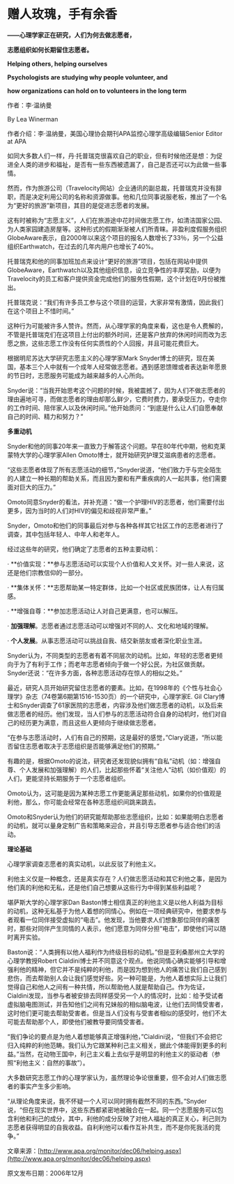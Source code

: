 # 赠人玫瑰，手有余香

**——心理学家正在研究，人们为何去做志愿者，**

**志愿组织如何长期留住志愿者。**

**Helping others, helping ourselves**

**Psychologists are studying why people volunteer, and**

**how organizations can hold on to volunteers in the long term**

作者：李·温纳曼

By Lea Winerman

作者介绍：李·温纳曼，美国心理协会期刊APA监控心理学高级编辑Senior Editor at APA

如同大多数人们一样，丹·托普瑞克很喜欢自己的职业，但有时候他还是想：为促进全人类的进步和福祉，是否有一些东西被遗漏了，自己是否还可以为此做一些事情。

然而，作为旅游公司（Travelocity网站）企业通讯的副总裁，托普瑞克并没有辞职，而是决定利用公司的名称和资源做事。他和几位同事说服老板，推出了一个名为“更好的旅游”新项目，其目的是促进志愿者的发展。

这有时被称为“志愿主义”，人们在旅游途中花时间做志愿工作，如清洁国家公园、为人类家园建造房屋等。这种形式的假期渐渐被人们所青睐。非盈利度假服务组织GlobeAware表示，自2000年以来这个项目的报名人数增长了33％，另一个公益组织Earthwatch，在过去的几年内用户也增长了40%。

托普瑞克和他的同事加班加点来设计“更好的旅游”项目，包括在网站中提供GlobeAware，Earthwatch以及其他组织信息，设立竞争性的丰厚奖励，以便为Travelocity的员工和客户提供资金完成他们的服务性假期，这个计划在9月份被推出。

托普瑞克说：“我们有许多员工参与这个项目的运营，大家非常有激情，因此我们在这个项目上不惜时间。”

这种行为可能被许多人赞许。然而，从心理学家的角度来看，这也是令人费解的，不管是托普瑞克们在这项目上付出的额外时间，还是客户放弃的休闲时间而改为志愿之旅，这些志愿工作没有任何实质性的个人回报，并且可能花费巨大。

根据明尼苏达大学研究志愿主义的心理学家Mark Snyder博士的研究，现在美国，基本三个人中就有一个成年人经常做志愿者。遇到感恩馈赠或者表达新年愿景的节日时，志愿服务可能成为越来越多的人心所向。

Snyder说：“当我开始思考这个问题的时候，我被震撼了，因为人们不做志愿者的理由遍地可寻，而做志愿者的理由却那么鲜少，它费时费力，要承受压力，夺走你的工作时间、陪伴家人以及休闲时间。”他开始质问：“到底是什么让人们自愿奉献自己的时间、精力和努力？”

**多重动机**

Snyder和他的同事20年来一直致力于解答这个问题。早在80年代中期，他和克莱蒙特大学的心理学家Allen Omoto博士，就开始研究护理艾滋病患者的志愿者。

“这些志愿者体现了所有志愿活动的细节，”Snyder说道，“他们致力于与完全陌生的人建立一种长期的帮助关系，而且因为要和有严重疾病的人一起共事，他们需要面对巨大的压力。”

Omoto同意Snyder的看法，并补充道：“做一个护理HIV的志愿者，他们需要付出更多，因为当时的人们对HIV的偏见和歧视非常严重。”

Snyder，Omoto和他们的同事最后对参与各种各样其它社区工作的志愿者进行了调查，其中包括年轻人、中年人和老年人。

经过这些年的研究，他们确定了志愿者的五种主要动机：

· **价值实现：**参与志愿活动可以实现个人价值和人文关怀。对一些人来说，这还是他们宗教信仰的一部分。

· **集体关怀：**志愿帮助某一特定群体，比如一个社区或民族团体，让人有归属感。

· **增强自尊：**参加志愿活动让人对自己更满意，也可以解压。

· **加强理解**。志愿者通过志愿活动可以增强对不同的人、文化和地域的理解。

· **个人发展**。从事志愿活动可以挑战自我、结交新朋友或者深化职业生涯。

Snyder认为，不同类型的志愿者有着不同层次的动机。比如，年轻的志愿者更倾向于为了有利于工作；而老年志愿者倾向于做一个好公民，为社区做贡献。Snyder还说：“在许多方面，各种志愿活动存在惊人的相似之处。”

最近，研究人员开始研究留住志愿者的要素。比如，在1998年的《个性与社会心理学》杂志（74卷第6期第1516-1530页）的一个研究中，心理学家E. Gil Clary博士和Snyder调查了61家医院的志愿者，内容涉及他们做志愿者的动机，以及后来做志愿者的经历。他们发现，当人们参与的志愿活动符合自身的动机时，他们对自己的经历更为满意，而且这些人更倾向于继续做志愿者。

“在参与志愿活动时，人们有自己的预期，这是最好的感觉，”Clary说道，“所以能否留住志愿者取决于志愿组织是否能够满足他们的预期。”

有趣的是，根据Omoto的说法，研究者还发现貌似拥有“自私”动机（如：增强自尊、个人发展和加强理解）的人们，比起那些怀着“关注他人”动机（如价值观）的人们，更能坚持长期服务于一个志愿者组织。

Omoto认为，这可能是因为某种志愿工作更能满足那些动机，如果你的价值观是利他，那么，你可能会经常在各种志愿组织间跳来跳去。

Omoto和Snyder认为他们的研究能帮助那些志愿组织，比如：如果能明白志愿者的动机，就可以量身定制广告和策略来迎合，并且引导志愿者参与适合他们的活动。

**理论基础**

心理学家调查志愿者的真实动机，以此反驳了利他主义。

利他主义仅是一种概念，还是真实存在？人们做志愿活动和其它利他之事，是因为他们真的利他和无私，还是他们自己想要从这些行为中得到某些利益呢？

堪萨斯大学的心理学家Dan Baston博士相信真正的利他主义是以他人利益为目标的动机，这种无私基于为他人着想的同情心。例如在一项经典研究中，他要求参与者观看一位同伴接受虚拟的“电击”。他发现，当他要求人们想象那位同伴的痛苦时，那些对同伴产生同情的人表示，他们愿意为同伴分担“电击”，即使他们可以随时离开实验。

Baston说：“人类拥有以他人福利作为终级目标的动机。”但是亚利桑那州立大学的心理学教授Robert Cialdini博士并不同意这个观点。他说同情心确实能够引导和增强利他的精神，但它并不是纯粹的利他，而是因为想到他人的痛苦让我们自己感到悲伤，而去帮助别人会让我们感觉好些。另一种可能是，为他人着想实际上让我们觉得自己和他人之间有一种共情，所以帮助他人就是帮助自己。作为佐证，Cialdini发现，当参与者被安排去同样感受另一个人的情况时，比如：给予受试者虚拟脑电图测试，并告知他们之间有兄妹般的相似脑电波，让他们去同情受害者，这时他们更可能去帮助受害者。但是当人们没有与受害者相似的感受时，他们不太可能去帮助那个人，即使他们被教导要同情受害者。

“我们争论的要点是为他人着想能够真正增强利他，”Cialdini说，“但我们不会把它归入纯粹的利他范畴。我们认为它跟某种利己主义相关，据此个体能得到更多的利益。”当然，在动物王国中，利己主义看上去似乎是明显的利他主义的驱动者（参照“利他主义：自然的事故”）。

大多数研究志愿工作的心理学家认为，虽然理论争论很重要，但不会对人们做志愿者的事实产生多少影响。

“从理论角度来说，我不怀疑一个人可以同时拥有截然不同的东西。”Snyder说，“但在现实世界中，这些东西都紧密地被融合在一起。同一个志愿服务可以包含利他和利己的成分，其中，利他的成分反映了对他人福祉的真正关心，利己则为志愿者获得明显的自我收益。自利利他可以看作互补共生，而不是你死我活的竞争。”

文章来源：[http://www.apa.org/monitor/dec06/helping.aspx](http://www.apa.org/monitor/dec06/helping.aspx)

原文发布日期：2006年12月

